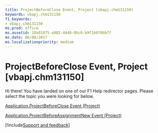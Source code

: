 ```yaml
---
title: ProjectBeforeClose Event, Project [vbapj.chm131150]
keywords: vbapj.chm131150
f1_keywords:
- vbapj.chm131150
ms.prod: office
ms.assetid: 10a01075-a902-4449-95c6-b9f1b0f0bbff
ms.date: 06/08/2017
ms.localizationpriority: medium
---
```



# ProjectBeforeClose Event, Project [vbapj.chm131150]

Hi there! You have landed on one of our F1 Help redirector pages. Please select the topic you were looking for below.

[Application.ProjectBeforeClose Event (Project)](https://msdn.microsoft.com/library/90e75c72-03f9-25ab-1339-94d9ff8933a2%28Office.15%29.aspx)

[Application.ProjectBeforeAssignmentNew Event (Project)](https://msdn.microsoft.com/library/5caedd9a-94b1-daa6-762a-a037dae4f917%28Office.15%29.aspx)

[!include[Support and feedback](~/includes/feedback-boilerplate.md)]